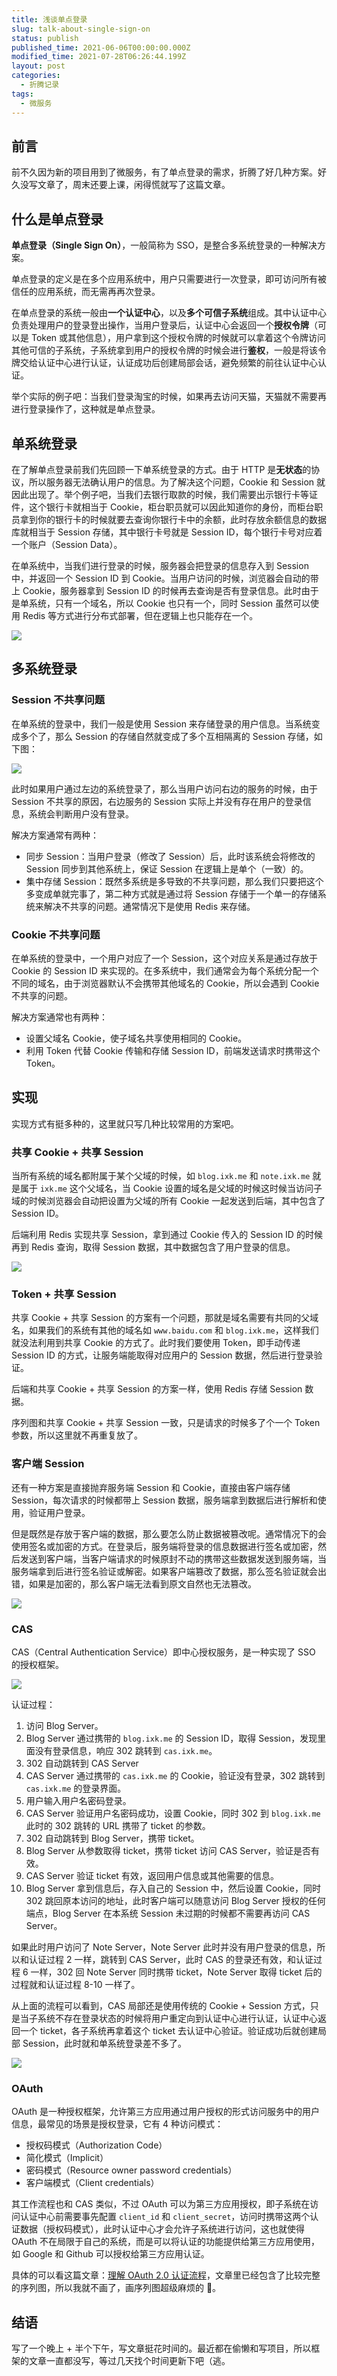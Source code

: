 ```yaml
---
title: 浅谈单点登录
slug: talk-about-single-sign-on
status: publish
published_time: 2021-06-06T00:00:00.000Z
modified_time: 2021-07-28T06:26:44.199Z
layout: post
categories:
  - 折腾记录
tags:
  - 微服务
---
```


## 前言

前不久因为新的项目用到了微服务，有了单点登录的需求，折腾了好几种方案。好久没写文章了，周末还要上课，闲得慌就写了这篇文章。

## 什么是单点登录

**单点登录（Single Sign On）**，一般简称为 SSO，是整合多系统登录的一种解决方案。

单点登录的定义是在多个应用系统中，用户只需要进行一次登录，即可访问所有被信任的应用系统，而无需再再次登录。

在单点登录的系统一般由**一个认证中心**，以及**多个可信子系统**组成。其中认证中心负责处理用户的登录登出操作，当用户登录后，认证中心会返回一个**授权令牌**（可以是 Token 或其他信息），用户拿到这个授权令牌的时候就可以拿着这个令牌访问其他可信的子系统，子系统拿到用户的授权令牌的时候会进行**鉴权**，一般是将该令牌交给认证中心进行认证，认证成功后创建局部会话，避免频繁的前往认证中心认证。

举个实际的例子吧：当我们登录淘宝的时候，如果再去访问天猫，天猫就不需要再进行登录操作了，这种就是单点登录。

## 单系统登录

在了解单点登录前我们先回顾一下单系统登录的方式。由于 HTTP 是**无状态**的协议，所以服务器无法确认用户的信息。为了解决这个问题，Cookie 和 Session 就因此出现了。举个例子吧，当我们去银行取款的时候，我们需要出示银行卡等证件，这个银行卡就相当于 Cookie，柜台职员就可以因此知道你的身份，而柜台职员拿到你的银行卡的时候就要去查询你银行卡中的余额，此时存放余额信息的数据库就相当于 Session 存储，其中银行卡号就是 Session ID，每个银行卡号对应着一个账户（Session Data）。

在单系统中，当我们进行登录的时候，服务器会把登录的信息存入到 Session 中，并返回一个 Session ID 到 Cookie。当用户访问的时候，浏览器会自动的带上 Cookie，服务器拿到 Session ID 的时候再去查询是否有登录信息。此时由于是单系统，只有一个域名，所以 Cookie 也只有一个，同时 Session 虽然可以使用 Redis 等方式进行分布式部署，但在逻辑上也只能存在一个。

![](images/1fc90739-d6bb-4796-940c-da87eb2e24a7.jpg)

## 多系统登录

### Session 不共享问题

在单系统的登录中，我们一般是使用 Session 来存储登录的用户信息。当系统变成多个了，那么 Session 的存储自然就变成了多个互相隔离的 Session 存储，如下图：

![](images/6f546af3-2340-4291-9124-155f9a8d6cf0.jpg)

此时如果用户通过左边的系统登录了，那么当用户访问右边的服务的时候，由于 Session 不共享的原因，右边服务的 Session 实际上并没有存在用户的登录信息，系统会判断用户没有登录。

解决方案通常有两种：

- 同步 Session：当用户登录（修改了 Session）后，此时该系统会将修改的 Session 同步到其他系统上，保证 Session 在逻辑上是单个（一致）的。
- 集中存储 Session：既然多系统是多导致的不共享问题，那么我们只要把这个多变成单就完事了，第二种方式就是通过将 Session 存储于一个单一的存储系统来解决不共享的问题。通常情况下是使用 Redis 来存储。

### Cookie 不共享问题

在单系统的登录中，一个用户对应了一个 Session，这个对应关系是通过存放于 Cookie 的 Session ID 来实现的。在多系统中，我们通常会为每个系统分配一个不同的域名，由于浏览器默认不会携带其他域名的 Cookie，所以会遇到 Cookie 不共享的问题。

解决方案通常也有两种：

- 设置父域名 Cookie，使子域名共享使用相同的 Cookie。
- 利用 Token 代替 Cookie 传输和存储 Session ID，前端发送请求时携带这个 Token。

## 实现

实现方式有挺多种的，这里就只写几种比较常用的方案吧。

### 共享 Cookie + 共享 Session

当所有系统的域名都附属于某个父域的时候，如 `blog.ixk.me` 和 `note.ixk.me` 就是属于 `ixk.me` 这个父域名，当 Cookie 设置的域名是父域的时候这时候当访问子域的时候浏览器会自动把设置为父域的所有 Cookie 一起发送到后端，其中包含了 Session ID。

后端利用 Redis 实现共享 Session，拿到通过 Cookie 传入的 Session ID 的时候再到 Redis 查询，取得 Session 数据，其中数据包含了用户登录的信息。

![](images/e8c7bd9a-8e17-4492-88fb-6908e89cc015.jpg)

### Token + 共享 Session

共享 Cookie + 共享 Session 的方案有一个问题，那就是域名需要有共同的父域名，如果我们的系统有其他的域名如 `www.baidu.com` 和 `blog.ixk.me`，这样我们就没法利用到共享 Cookie 的方式了。此时我们要使用 Token，即手动传递 Session ID 的方式，让服务端能取得对应用户的 Session 数据，然后进行登录验证。

后端和共享 Cookie + 共享 Session 的方案一样，使用 Redis 存储 Session 数据。

序列图和共享 Cookie + 共享 Session 一致，只是请求的时候多了个一个 Token 参数，所以这里就不再重复放了。

### 客户端 Session

还有一种方案是直接抛弃服务端 Session 和 Cookie，直接由客户端存储 Session，每次请求的时候都带上 Session 数据，服务端拿到数据后进行解析和使用，验证用户登录。

但是既然是存放于客户端的数据，那么要怎么防止数据被篡改呢。通常情况下的会使用签名或加密的方式。在登录后，服务端将登录的信息数据进行签名或加密，然后发送到客户端，当客户端请求的时候原封不动的携带这些数据发送到服务端，当服务端拿到后进行签名验证或解密。如果客户端篡改了数据，那么签名验证就会出错，如果是加密的，那么客户端无法看到原文自然也无法篡改。

![](images/9aebc89e-45ee-4a2e-8373-2dbb94674eef.jpg)

### CAS

CAS（Central Authentication Service）即中心授权服务，是一种实现了 SSO 的授权框架。

![](images/e959a09f-1ba0-44a7-aba8-b528150cefa8.jpg)

认证过程：

1. 访问 Blog Server。
2. Blog Server 通过携带的 `blog.ixk.me` 的 Session ID，取得 Session，发现里面没有登录信息，响应 302 跳转到 `cas.ixk.me`。
3. 302 自动跳转到 CAS Server
4. CAS Server 通过携带的 `cas.ixk.me` 的 Cookie，验证没有登录，302 跳转到 `cas.ixk.me` 的登录界面。
5. 用户输入用户名密码登录。
6. CAS Server 验证用户名密码成功，设置 Cookie，同时 302 到 `blog.ixk.me` 此时的 302 跳转的 URL 携带了 ticket 的参数。
7. 302 自动跳转到 Blog Server，携带 ticket。
8. Blog Server 从参数取得 ticket，携带 ticket 访问 CAS Server，验证是否有效。
9. CAS Server 验证 ticket 有效，返回用户信息或其他需要的信息。
10. Blog Server 拿到信息后，存入自己的 Session 中，然后设置 Cookie，同时 302 跳回原本访问的地址，此时客户端可以随意访问 Blog Server 授权的任何端点，Blog Server 在本系统 Session 未过期的时候都不需要再访问 CAS Server。

如果此时用户访问了 Note Server，Note Server 此时并没有用户登录的信息，所以和认证过程 2 一样，跳转到 CAS Server，此时 CAS 的登录还有效，和认证过程 6 一样，302 回 Note Server 同时携带 ticket，Note Server 取得 ticket 后的过程就和认证过程 8-10 一样了。

从上面的流程可以看到，CAS 局部还是使用传统的 Cookie + Session 方式，只是当子系统不存在登录状态的时候将用户重定向到认证中心进行认证，认证中心返回一个 ticket，各子系统再拿着这个 ticket 去认证中心验证。验证成功后就创建局部 Session，此时就和单系统登录差不多了。

![](images/cd9e6e5f-52fa-4307-b9d9-bc062e0f7ec4.jpg)

### OAuth

OAuth 是一种授权框架，允许第三方应用通过用户授权的形式访问服务中的用户信息，最常见的场景是授权登录，它有 4 种访问模式：

- 授权码模式（Authorization Code）
- 简化模式（Implicit）
- 密码模式（Resource owner password credentials）
- 客户端模式（Client credentials）

其工作流程也和 CAS 类似，不过 OAuth 可以为第三方应用授权，即子系统在访问认证中心前需要事先配置 `client_id` 和 `client_secret`，访问时携带这两个认证数据（授权码模式），此时认证中心才会允许子系统进行访问，这也就使得 OAuth 不在局限于自己的系统，而是可以将认证的功能提供给第三方应用使用，如 Google 和 Github 可以授权给第三方应用认证。

具体的可以看这篇文章：[理解 OAuth 2.0 认证流程](https://lotabout.me/2020/OAuth-2-workflow/)，文章里已经包含了比较完整的序列图，所以我就不画了，画序列图超级麻烦的 🤣。

## 结语

写了一个晚上 + 半个下午，写文章挺花时间的。最近都在偷懒和写项目，所以框架的文章一直都没写，等过几天找个时间更新下吧（逃。
